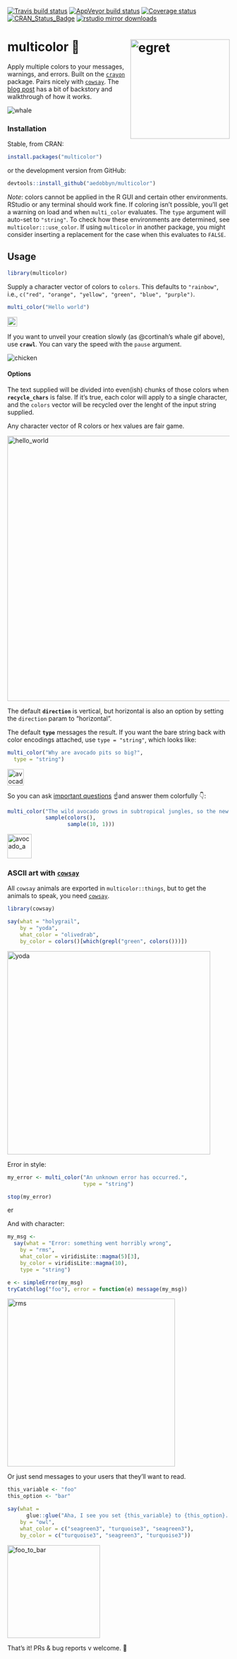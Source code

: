 
[![Travis build
status](https://travis-ci.org/aedobbyn/multicolor.svg?branch=master)](https://travis-ci.org/aedobbyn/multicolor)
[![AppVeyor build
status](https://ci.appveyor.com/api/projects/status/github/aedobbyn/multicolor?branch=master&svg=true)](https://ci.appveyor.com/project/aedobbyn/multicolor)
[![Coverage
status](https://codecov.io/gh/aedobbyn/multicolor/branch/master/graph/badge.svg)](https://codecov.io/github/aedobbyn/multicolor?branch=master)
[![CRAN\_Status\_Badge](http://www.r-pkg.org/badges/version/multicolor)](https://cran.r-project.org/package=multicolor)
[![rstudio mirror
downloads](https://cranlogs.r-pkg.org/badges/grand-total/multicolor)](https://github.com/metacran/cranlogs.app)

# multicolor 🎨 <img src="./man/img/egret.jpg" alt="egret" height="225px" align="right">

Apply multiple colors to your messages, warnings, and errors. Built on
the [`crayon`](https://github.com/r-lib/crayon) package. Pairs nicely
with [`cowsay`](https://github.com/sckott/cowsay). The [blog
post](https://dobb.ae/2018/07/19/how-does-multicolor-actually-work/) has
a bit of backstory and walkthrough of how it works.

<p align="left">

<img src="./man/img/whale.gif" alt="whale">

</p>

### Installation

Stable, from CRAN:

``` r
install.packages("multicolor")
```

or the development version from GitHub:

``` r
devtools::install_github("aedobbyn/multicolor")
```

*Note*: colors cannot be applied in the R GUI and certain other
environments. RStudio or any terminal should work fine. If coloring
isn’t possible, you’ll get a warning on load and when `multi_color`
evaluates. The `type` argument will auto-set to `"string"`. To check how
these environments are determined, see `multicolor:::use_color`. If
using `multicolor` in another package, you might consider inserting a
replacement for the case when this evaluates to `FALSE`.

## Usage

``` r
library(multicolor)
```

Supply a character vector of colors to `colors`. This defaults to
`"rainbow"`, i.e., `c("red", "orange", "yellow", "green", "blue",
"purple")`.

``` r
multi_color("Hello world")
```

<p align="left">

<img src="./man/img/hello_world.jpg" alt="hello_world" height="22px">

</p>

If you want to unveil your creation slowly (as @cortinah’s whale gif
above), use **`crawl`**. You can vary the speed with the `pause`
argument.

<p align="left">

<img src="./man/img/chicken.gif" alt="chicken">

</p>

#### Options

The text supplied will be divided into even(ish) chunks of those colors
when **`recycle_chars`** is false. If it’s true, each color will apply
to a single character, and the `colors` vector will be recycled over the
lenght of the input string supplied.

Any character vector of R colors or hex values are fair game.

<p align="left">

<img src="./man/img/plasma_daemon.png" alt="hello_world" height="600px">

</p>

The default **`direction`** is vertical, but horizontal is also an
option by setting the `direction` param to “horizontal”.

The default **`type`** messages the result. If you want the bare string
back with color encodings attached, use `type = "string"`, which looks
like:

``` r
multi_color("Why are avocado pits so big?",
  type = "string")
```

<p align="left">

<img src="./man/img/avocado_q.jpg" alt="avocado_q" height="37px">

</p>

So you can ask
<a href="https://youtu.be/B759dzymyoc?t=14s" target="_blank">important
questions</a> ☝️and answer them colorfully
👇:

``` r
multi_color("The wild avocado grows in subtropical jungles, so the new sprout has to get several feet tall before it can share sunlight (to make food) with its neighbors. Until it grows out of their shadows, it relies on nutrients in the seed, so it'd better be big.",
            sample(colors(), 
                   sample(10, 1)))
```

<p align="left">

<img src="./man/img/avocado_a.jpg" alt="avocado_a" height="55px">

</p>

### ASCII art with [`cowsay`](https://github.com/sckott/cowsay)

All `cowsay` animals are exported in `multicolor::things`, but to get
the animals to speak, you need
[`cowsay`](https://github.com/sckott/cowsay).

``` r
library(cowsay)

say(what = "holygrail", 
    by = "yoda",
    what_color = "olivedrab",
    by_color = colors()[which(grepl("green", colors()))])
```

<p align="left">

<img src="./man/img/yoda.jpg" alt="yoda" height="460px">

</p>

Error in style:

``` r
my_error <- multi_color("An unknown error has occurred.", 
                        type = "string")

stop(my_error)
```

<p align="left">

<img src="./man/img/err.jpg" alt="error" height="17px">

</p>

And with character:

``` r
my_msg <- 
  say(what = "Error: something went horribly wrong",
    by = "rms",
    what_color = viridisLite::magma(5)[3],
    by_color = viridisLite::magma(10),
    type = "string")

e <- simpleError(my_msg)
tryCatch(log("foo"), error = function(e) message(my_msg))
```

<p align="left">

<img src="./man/img/rms_error.jpg" alt="rms" height="380px">

</p>

Or just send messages to your users that they’ll want to read.

``` r
this_variable <- "foo"
this_option <- "bar"

say(what = 
      glue::glue("Aha, I see you set {this_variable} to {this_option}. Excellent choice."),
    by = "owl",
    what_color = c("seagreen3", "turquoise3", "seagreen3"),
    by_color = c("turquoise3", "seagreen3", "turquoise3"))
```

<p align="left">

<img src="./man/img/foo_to_bar.jpg" alt="foo_to_bar" height="210px">

</p>

That’s it\! PRs & bug reports v welcome. 🎨
